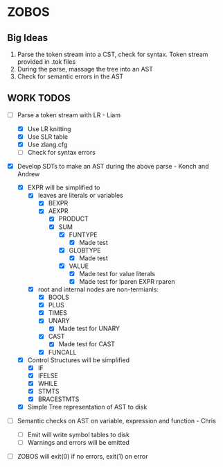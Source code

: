 # ZOBOS

## Big Ideas

1. Parse the token stream into a CST, check for syntax. Token stream provided in .tok files
2. During the parse, massage the tree into an AST
3. Check for semantic errors in the AST

## WORK TODOS

- [ ] Parse a token stream with LR - Liam
	- [X] Use LR knitting
	- [X] Use SLR table 
	- [X] Use zlang.cfg
	- [ ] Check for syntax errors
- [X] Develop SDTs to make an AST during the above parse - Konch and Andrew
    - [X] EXPR will be simplified to 
        - [X] leaves are literals or variables
            - [X] BEXPR
            - [X] AEXPR
              - [X] PRODUCT
              - [X] SUM
                  - [X] FUNTYPE
                    - [X] Made test
                  - [X] GLOBTYPE
                      - [X] Made test
                  - [X] VALUE
                    - [X] Made test for value literals 
                    - [X] Made test for lparen EXPR rparen 
        - [X] root and internal nodes are non-termianls:
            - [X] BOOLS
            - [X] PLUS
            - [X] TIMES
            - [X] UNARY
                - [X] Made test for UNARY 
            - [x] CAST
                - [x] Made test for CAST
            - [X] FUNCALL
    - [X] Control Structures will be simplified
        - [X] IF
        - [X] IFELSE
        - [X] WHILE
        - [X] STMTS
        - [X] BRACESTMTS
    - [X] Simple Tree representation of AST to disk
- [ ] Semantic checks on AST on variable, expression and function - Chris
	- [ ] Emit will write symbol tables to disk 
	- [ ] Warnings and errors will be emitted 
- [ ] ZOBOS will exit(0) if no errors, exit(1) on error

